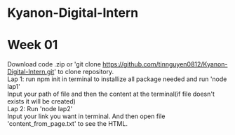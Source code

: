 # Kyanon-Digital-Intern 
# Week 01 
Download code .zip or 'git clone https://github.com/tinnguyen0812/Kyanon-Digital-Intern.git' to clone repository.  
Lap 1: run npm init in terminal to installize all package needed and run 'node lap1'  
Input your path of file and then the content at the terminal(if file doesn't exists it will be created)  
Lap 2: Run 'node lap2'  
Input your link you want in terminal. And then open file 'content_from_page.txt' to see the HTML.
